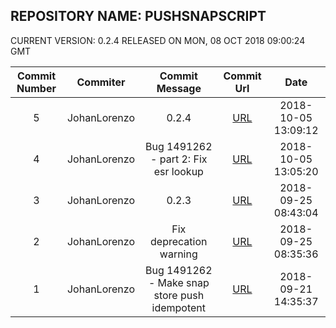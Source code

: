 ## REPOSITORY NAME: PUSHSNAPSCRIPT
 CURRENT VERSION: 0.2.4 RELEASED ON MON, 08 OCT 2018 09:00:24 GMT

| Commit Number | Commiter | Commit Message | Commit Url | Date | 
|:---:|:----:|:----------------------------------:|:------:|:----:| 
|5|JohanLorenzo|0.2.4|[URL](https://github.com/mozilla-releng/pushsnapscript/commit/1de161f0b36d3840806fecf41c5b84f30e1ac8df)|2018-10-05 13:09:12
|4|JohanLorenzo|Bug 1491262 - part 2: Fix esr lookup|[URL](https://github.com/mozilla-releng/pushsnapscript/commit/45c2f94c2cfc0852f996c68a94549298ba9eb4a6)|2018-10-05 13:05:20
|3|JohanLorenzo|0.2.3|[URL](https://github.com/mozilla-releng/pushsnapscript/commit/46ce3fda359015916a55fb6c6e3eca19816597a2)|2018-09-25 08:43:04
|2|JohanLorenzo|Fix deprecation warning|[URL](https://github.com/mozilla-releng/pushsnapscript/commit/ed0c6c0e2d432ffe6f9fdcacc9b02832ee61af08)|2018-09-25 08:35:36
|1|JohanLorenzo|Bug 1491262 - Make snap store push idempotent|[URL](https://github.com/mozilla-releng/pushsnapscript/commit/09b8fccbeddb9c727d5b8df8fd95c00c86471c5f)|2018-09-21 14:35:37


